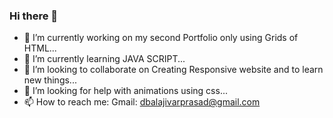 ### Hi there 👋

<!--
**BALAJI24092001/BALAJI24092001** is a ✨ _special_ ✨ repository because its `README.md` (this file) appears on your GitHub profile.-

Here are some ideas to get you started:  -->

- 🔭 I’m currently working on my second Portfolio only using Grids of HTML...
- 🌱 I’m currently learning JAVA SCRIPT...
- 👯 I’m looking to collaborate on Creating Responsive website and to learn new things...
- 🤔 I’m looking for help with animations using css...
- 📫 How to reach me: Gmail: dbalajivarprasad@gmail.com

